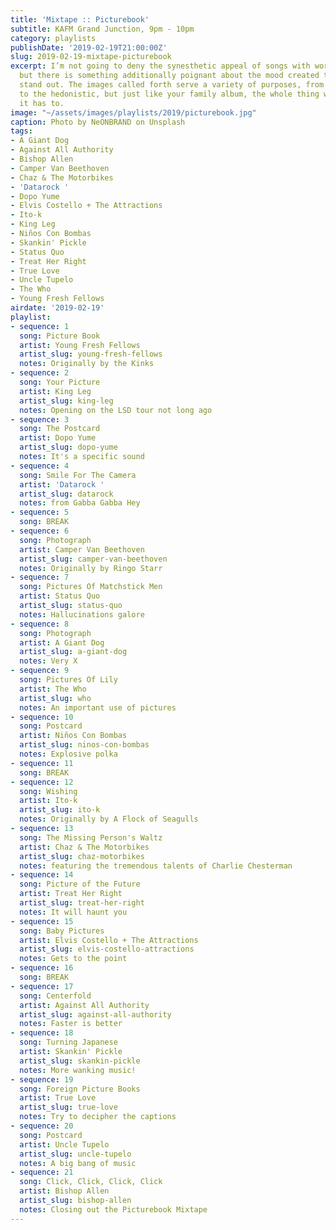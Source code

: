 ```yaml
---
title: 'Mixtape :: Picturebook'
subtitle: KAFM Grand Junction, 9pm - 10pm
category: playlists
publishDate: '2019-02-19T21:00:00Z'
slug: 2019-02-19-mixtape-picturebook
excerpt: I’m not going to deny the synesthetic appeal of songs with words about pictures,
  but there is something additionally poignant about the mood created that seems to
  stand out. The images called forth serve a variety of purposes, from the reminiscent
  to the hedonistic, but just like your family album, the whole thing works out because
  it has to.
image: "~/assets/images/playlists/2019/picturebook.jpg"
caption: Photo by NeONBRAND on Unsplash
tags:
- A Giant Dog
- Against All Authority
- Bishop Allen
- Camper Van Beethoven
- Chaz & The Motorbikes
- 'Datarock '
- Dopo Yume
- Elvis Costello + The Attractions
- Ito-k
- King Leg
- Niños Con Bombas
- Skankin' Pickle
- Status Quo
- Treat Her Right
- True Love
- Uncle Tupelo
- The Who
- Young Fresh Fellows
airdate: '2019-02-19'
playlist:
- sequence: 1
  song: Picture Book
  artist: Young Fresh Fellows
  artist_slug: young-fresh-fellows
  notes: Originally by the Kinks
- sequence: 2
  song: Your Picture
  artist: King Leg
  artist_slug: king-leg
  notes: Opening on the LSD tour not long ago
- sequence: 3
  song: The Postcard
  artist: Dopo Yume
  artist_slug: dopo-yume
  notes: It's a specific sound
- sequence: 4
  song: Smile For The Camera
  artist: 'Datarock '
  artist_slug: datarock
  notes: from Gabba Gabba Hey
- sequence: 5
  song: BREAK
- sequence: 6
  song: Photograph
  artist: Camper Van Beethoven
  artist_slug: camper-van-beethoven
  notes: Originally by Ringo Starr
- sequence: 7
  song: Pictures Of Matchstick Men
  artist: Status Quo
  artist_slug: status-quo
  notes: Hallucinations galore
- sequence: 8
  song: Photograph
  artist: A Giant Dog
  artist_slug: a-giant-dog
  notes: Very X
- sequence: 9
  song: Pictures Of Lily
  artist: The Who
  artist_slug: who
  notes: An important use of pictures
- sequence: 10
  song: Postcard
  artist: Niños Con Bombas
  artist_slug: ninos-con-bombas
  notes: Explosive polka
- sequence: 11
  song: BREAK
- sequence: 12
  song: Wishing
  artist: Ito-k
  artist_slug: ito-k
  notes: Originally by A Flock of Seagulls
- sequence: 13
  song: The Missing Person's Waltz
  artist: Chaz & The Motorbikes
  artist_slug: chaz-motorbikes
  notes: featuring the tremendous talents of Charlie Chesterman
- sequence: 14
  song: Picture of the Future
  artist: Treat Her Right
  artist_slug: treat-her-right
  notes: It will haunt you
- sequence: 15
  song: Baby Pictures
  artist: Elvis Costello + The Attractions
  artist_slug: elvis-costello-attractions
  notes: Gets to the point
- sequence: 16
  song: BREAK
- sequence: 17
  song: Centerfold
  artist: Against All Authority
  artist_slug: against-all-authority
  notes: Faster is better
- sequence: 18
  song: Turning Japanese
  artist: Skankin' Pickle
  artist_slug: skankin-pickle
  notes: More wanking music!
- sequence: 19
  song: Foreign Picture Books
  artist: True Love
  artist_slug: true-love
  notes: Try to decipher the captions
- sequence: 20
  song: Postcard
  artist: Uncle Tupelo
  artist_slug: uncle-tupelo
  notes: A big bang of music
- sequence: 21
  song: Click, Click, Click, Click
  artist: Bishop Allen
  artist_slug: bishop-allen
  notes: Closing out the Picturebook Mixtape
---
```


